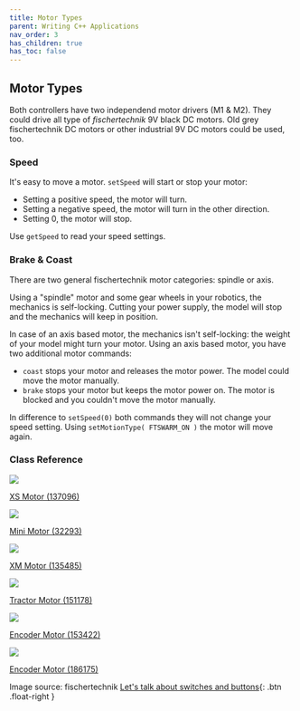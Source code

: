 ```yaml
---
title: Motor Types
parent: Writing C++ Applications
nav_order: 3
has_children: true
has_toc: false
---
```

## Motor Types

Both controllers have two independend motor drivers (M1 & M2). They could drive all type of *fischertechnik* 9V black DC motors. 
Old grey fischertechnik DC motors or other industrial 9V DC motors could be used, too.

### Speed

It's easy to move a motor. `setSpeed` will start or stop your motor:
- Setting a positive speed, the motor will turn.
- Setting a negative speed, the motor will turn in the other direction.
- Setting 0, the motor will stop.

Use `getSpeed` to read your speed settings.

### Brake & Coast

There are two general fischertechnik motor categories: spindle or axis. 

Using a "spindle" motor and some gear wheels in your robotics, the mechanics is self-locking. 
Cutting your power supply, the model will stop and the mechanics will keep in position. 

In case of an axis based motor, the mechanics isn't self-locking: the weight of your model might turn your motor.
Using an axis based motor, you have two additional motor commands:

- `coast` stops your motor and releases the motor power. The model could move the motor manually.
- `brake` stops your motor but keeps the motor power on. The motor is blocked and you couldn't move the motor manually.

In difference to `setSpeed(0)` both commands they will not change your speed setting. Using `setMotionType( FTSWARM_ON )` the motor will move again.

### Class Reference

<div class="flex-imgs">
	<div class="ftblock">
		<a href="../xmotor/">
			<img class="ftimg" src="../../../assets/img/motor/motor-xs.png">
			<p class="fttext">XS Motor (137096)</p>
		</a>
	</div>
	<div class="ftblock">
		<a href="../xmotor/">
			<img class="ftimg" src="../../../assets/img/motor/motor-mini.png">
			<p class="fttext">Mini Motor (32293)</p>
		</a>
	</div>
	<div class="ftblock">
		<a href="../xmmotor/">
			<img class="ftimg" src="../../../assets/img/motor/motor-xm.png">
			<p class="fttext">XM Motor (135485)</p>
		</a>
	</div>
	<div class="ftblock">
		<a href="../tractor/">
			<img class="ftimg" src="../../../assets/img/motor/motor-tractor.png">
			<p class="fttext">Tractor Motor (151178)</p>
		</a>
	</div>
	<div class="ftblock">
		<a href="../encoder/">
			<img class="ftimg" src="../../../assets/img/motor/motor-encoder.png">
			<p class="fttext">Encoder Motor (153422)</p>
		</a>
	</div>
	<div class="ftblock">
		<a href="../encoder/">
			<img class="ftimg" src="../../../assets/img/motor/motor-encoder-competition.png">
			<p class="fttext">Encoder Motor (186175)</p>
		</a>
	</div>
</div>

Image source: fischertechnik
[Let's talk about switches and buttons](../../switches/ButtonsSwitches){: .btn .float-right }
<br>

